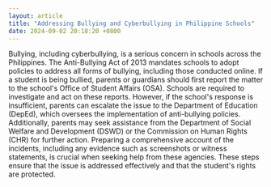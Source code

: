 ```yaml
---
layout: article
title: "Addressing Bullying and Cyberbullying in Philippine Schools"
date: 2024-09-02 20:18:20 +0800
---
```


<p>Bullying, including cyberbullying, is a serious concern in schools across the Philippines. The Anti-Bullying Act of 2013 mandates schools to adopt policies to address all forms of bullying, including those conducted online. If a student is being bullied, parents or guardians should first report the matter to the school's Office of Student Affairs (OSA). Schools are required to investigate and act on these reports. However, if the school's response is insufficient, parents can escalate the issue to the Department of Education (DepEd), which oversees the implementation of anti-bullying policies. Additionally, parents may seek assistance from the Department of Social Welfare and Development (DSWD) or the Commission on Human Rights (CHR) for further action. Preparing a comprehensive account of the incidents, including any evidence such as screenshots or witness statements, is crucial when seeking help from these agencies. These steps ensure that the issue is addressed effectively and that the student's rights are protected.</p>